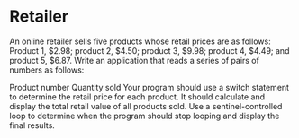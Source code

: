 # Retailer
An online retailer sells five products whose retail prices are as follows:  
Product 1, $2.98; product 2, $4.50; product 3, $9.98; product 4, $4.49; and product
5, $6.87.  Write an application that reads a series of pairs of numbers as follows:

Product number
Quantity sold
Your program should use a switch statement to determine the retail price for each
product.  It should calculate and display the total retail value of all products sold.
Use a sentinel-controlled loop to determine when the program should stop looping and 
display the final results.
